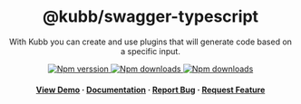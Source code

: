 <div align="center">

  <!-- <img src="assets/logo.png" alt="logo" width="200" height="auto" /> -->
  <h1>@kubb/swagger-typescript</h1>
  
  <p>
   With Kubb you can create and use plugins that will generate code based on a specific input.
  </p>

<!-- Badges -->
<p>
  <a href="https://www.npmjs.com/package/@kubb/swagger-typescript">
    <img alt="Npm verssion" src="https://img.shields.io/npm/v/@kubb/swagger-typescript?style=for-the-badge"/>
  </a>
  <a href="https://www.npmjs.com/package/@kubb/swagger-typescript">
    <img alt="Npm downloads" src="https://img.shields.io/bundlephobia/min/@kubb/swagger-typescript?style=for-the-badge"/>
  </a>
  <a href="https://www.npmjs.com/package/@kubb/swagger-typescript">
    <img alt="Npm downloads" src="https://img.shields.io/npm/dm/@kubb/swagger-typescript?style=for-the-badge"/>
  </a>
</p>
   
<h4>
    <a href="https://codesandbox.io/s/github/stijnvanhulle/kubb/tree/main/examples/simple">View Demo</a>
  <span> · </span>
    <a href="https://kubb.dev/" target="_blank">Documentation</a>
  <span> · </span>
    <a href="https://github.com/stijnvanhulle/kubb/issues/">Report Bug</a>
  <span> · </span>
    <a href="https://github.com/stijnvanhulle/kubb/issues/">Request Feature</a>
  </h4>
</div>

<br />

<!-- About the Project 
## :star2: About the Project

<div align="center"> 
  <img src="assets/screenshot.jpg" alt="screenshot" />
</div>
-->
